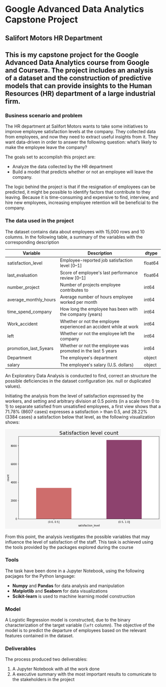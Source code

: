 # **Google Advanced Data Analytics Capstone Project**

## **Salifort Motors HR Department**

This is my capstone project for the Google Advanced Data Analytics course from Google and Coursera. The project includes an analysis  of a dataset and the construction of predictive models that can provide insights to the Human Resources (HR) department of a large industrial firm.
---

### **Business scenario and problem**

The HR department at Salifort Motors wants to take some initiatives to improve employee satisfaction levels at the company. They collected data from employees, and now they need to extract useful insights from it. They want data-driven in order to answer the following question: what’s likely to make the employee leave the company?

The goals set to accomplish this project are:
 - Analyze the data collected by the HR department
 - Build a model that predicts whether or not an employee will leave the company.

The logic behind the project is that if the resignation of employees can be predicted, it might be possible to identify factors that contribute to they leaving. Because it is time-consuming and expensive to find, interview, and hire new employees, increasing employee retention will be beneficial to the company.

### **The data used in the project**

The dataset contains data about employees with 15,000 rows and 10 columns. In the following table, a summary of the variables with the corresponding description

Variable  |Description |dtype |
-----|-----|-----|
satisfaction_level|Employee-reported job satisfaction level [0&ndash;1]|float64|
last_evaluation|Score of employee's last performance review [0&ndash;1]|float64|
number_project|Number of projects employee contributes to|int64|
average_monthly_hours|Average number of hours employee worked per month|int64|
time_spend_company|How long the employee has been with the company (years)|int64|
Work_accident|Whether or not the employee experienced an accident while at work|int64|
left|Whether or not the employee left the company|int64|
promotion_last_5years|Whether or not the employee was promoted in the last 5 years|int64|
Department|The employee's department|object|
salary|The employee's salary (U.S. dollars)|object|

An Exploratory Data Analysis is conducted to find, correct an structure the possible deficiencies in the dataset configuration (ex. null or duplicated values).

Initiating the analysis from the level of satisfaction expressed by the workers, and setting and arbitrary division at 0.5 points (in a scale from 0 to 1) to separate satisfied from unsatisfied employees, a first view shows that a 71.78% (8607 cases) expresses a satisfaction > than 0.5, and 28.22% (3384 cases) a satisfaction below that level, as the following visualization shows:

![Figure 1 - Satisfaction Distribution Count](./images/01_satistaction_level_count.png)

From this point, the analysis ivestigates the possible variables that may influence the level of satisfaction of the staff. This task is achieved using the tools provided by the packages explored during the course

### **Tools**

The task have been done in a Jupyter Notebook, using the following pacjages for the Python language:
- **Numpy** and **Pandas** for data analysis and manipulation
- **Matplotlib** and **Seaborn** for data visualizations
- **Scikit-learn** is used to machine learning model construction

### **Model**

A Logistic Regression model is constructed, due to the binary characterization of the target variable (`left` column). The objective of the model is to predict the departure of employees based on the relevant features contained in the dataset.

### **Deliverables**

The process produced two deliverables:
1. A Jupyter Notebook with all the work done
2. A executive summary with the most important results to comunicate to the stakeholders in the project